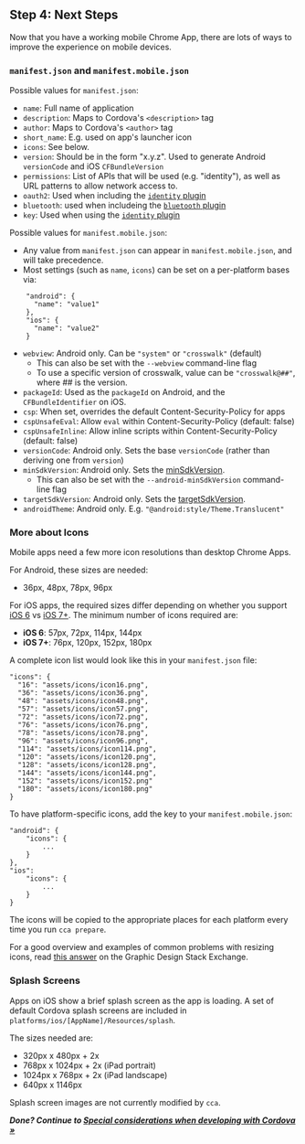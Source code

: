 ## Step 4: Next Steps

Now that you have a working mobile Chrome App, there are lots of ways to improve the experience on mobile devices.

### `manifest.json` and `manifest.mobile.json`

Possible values for `manifest.json`:
* `name`: Full name of application
* `description`: Maps to Cordova's `<description>` tag
* `author`: Maps to Cordova's `<author>` tag
* `short_name`: E.g. used on app's launcher icon
* `icons`: See below.
* `version`: Should be in the form "x.y.z". Used to generate Android `versionCode` and iOS `CFBundleVersion`
* `permissions`: List of APIs that will be used (e.g. "identity"), as well as URL patterns to allow network access to.
* `oauth2`: Used when including the [`identity` plugin](https://github.com/MobileChromeApps/cordova-plugin-chrome-apps-identity)
* `bluetooth`: used when includeing the [`bluetooth` plugin](https://github.com/MobileChromeApps/cordova-plugin-chrome-apps-bluetooth)
* `key`: Used when using the [`identity` plugin](https://github.com/MobileChromeApps/cordova-plugin-chrome-apps-identity)

Possible values for `manifest.mobile.json`:
* Any value from `manifest.json` can appear in `manifest.mobile.json`, and will take precedence.
* Most settings (such as `name`, `icons`) can be set on a per-platform bases via:
```
    "android": {
      "name": "value1"
    },
    "ios": {
      "name": "value2"
    }
```
* `webview`: Android only. Can be `"system"` or `"crosswalk"` (default)
  * This can also be set with the `--webview` command-line flag
  * To use a specific version of crosswalk, value can be `"crosswalk@##"`, where ## is the version.
* `packageId`: Used as the `packageId` on Android, and the `CFBundleIdentifier` on iOS.
* `csp`: When set, overrides the default Content-Security-Policy for apps
* `cspUnsafeEval`: Allow `eval` within Content-Security-Policy (default: false)
* `cspUnsafeInline`: Allow inline scripts within Content-Security-Policy (default: false)
* `versionCode`: Android only. Sets the base `versionCode` (rather than deriving one from `version`)
* `minSdkVersion`: Android only. Sets the [minSdkVersion](http://developer.android.com/guide/topics/manifest/uses-sdk-element.html).
  * This can also be set with the `--android-minSdkVersion` command-line flag
* `targetSdkVersion`: Android only. Sets the [targetSdkVersion](http://developer.android.com/guide/topics/manifest/uses-sdk-element.html).
* `androidTheme`: Android only. E.g. `"@android:style/Theme.Translucent"`


### More about Icons

Mobile apps need a few more icon resolutions than desktop Chrome Apps.

For Android, these sizes are needed:

* 36px, 48px, 78px, 96px

For iOS apps, the required sizes differ depending on whether you support 
[iOS 6](https://developer.apple.com/library/ios/qa/qa1686/_index.html) vs 
[iOS 7+](https://developer.apple.com/library/ios/documentation/userexperience/conceptual/mobilehig/IconMatrix.html). The minimum number of icons required are:

* **iOS 6**: 57px, 72px, 114px, 144px
* **iOS 7+**: 76px, 120px, 152px, 180px

A complete icon list would look like this in your `manifest.json` file:

    "icons": {
      "16": "assets/icons/icon16.png",
      "36": "assets/icons/icon36.png",
      "48": "assets/icons/icon48.png",
      "57": "assets/icons/icon57.png",
      "72": "assets/icons/icon72.png",
      "76": "assets/icons/icon76.png",
      "78": "assets/icons/icon78.png",
      "96": "assets/icons/icon96.png",
      "114": "assets/icons/icon114.png",
      "120": "assets/icons/icon120.png",
      "128": "assets/icons/icon128.png",
      "144": "assets/icons/icon144.png",
      "152": "assets/icons/icon152.png"
      "180": "assets/icons/icon180.png"
    }

To have platform-specific icons, add the key to your `manifest.mobile.json`:

    "android": {
        "icons": {
            ...
        }
    },
    "ios":
        "icons": {
            ...
        }
    }

The icons will be copied to the appropriate places for each platform every time you run `cca prepare`.

For a good overview and examples of common problems with resizing icons, read [this answer](http://graphicdesign.stackexchange.com/questions/5269/how-to-resize-icon-sets-in-photoshop/5271#5271) on the Graphic Design Stack Exchange.

### Splash Screens

Apps on iOS show a brief splash screen as the app is loading. A set of default Cordova splash screens are included in `platforms/ios/[AppName]/Resources/splash`.  

The sizes needed are:

* 320px x 480px + 2x
* 768px x 1024px + 2x (iPad portrait)
* 1024px x 768px + 2x (iPad landscape)
* 640px x 1146px

Splash screen images are not currently modified by `cca`.

_**Done? Continue to [Special considerations when developing with Cordova &raquo;](CordovaConsiderations.md)**_
